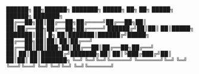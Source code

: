 ██████╗ ██╗██████╗ ███████╗ █████╗ ██╗    ██╗ █████╗ ██████╗ ███████╗
██╔══██╗██║██╔══██╗██╔════╝██╔══██╗██║    ██║██╔══██╗██╔══██╗██╔════╝
██████╔╝██║██║  ██║█████╗  ███████║██║ █╗ ██║███████║██████╔╝█████╗  
██╔══██╗██║██║  ██║██╔══╝  ██╔══██║██║███╗██║██╔══██║██╔══██╗██╔══╝  
██║  ██║██║██████╔╝███████╗██║  ██║╚███╔███╔╝██║  ██║██║  ██║███████╗
╚═╝  ╚═╝╚═╝╚═════╝ ╚══════╝╚═╝  ╚═╝ ╚══╝╚══╝ ╚═╝  ╚═╝╚═╝  ╚═╝╚══════╝
                                                                    
